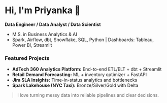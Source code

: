 # Hi, I'm Priyanka 👋

**Data Engineer / Data Analyst / Data Scientist**  
- M.S. in Business Analytics & AI  
- Spark, Airflow, dbt, Snowflake, SQL, Python | Dashboards: Tableau, Power BI, Streamlit  

### Featured Projects
- **AdTech 360 Analytics Platform:** End-to-end ETL/ELT + dbt + Streamlit
- **Retail Demand Forecasting:** ML + inventory optimizer + FastAPI
- **Jira SLA Insights:** Time-in-status analytics and bottlenecks
- **Spark Lakehouse (NYC Taxi):** Bronze/Silver/Gold with Delta

> I love turning messy data into reliable pipelines and clear decisions.
